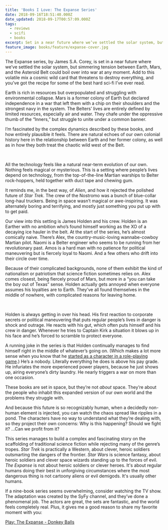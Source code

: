```yaml
---
title: 'Books I Love: The Expanse Series'
date: 2018-09-16T18:51:40.000Z
date_updated: 2018-09-17T00:57:09.000Z
tags:
  - reviews
  - scifi
  - books
excerpt: Set in a near future where we’ve settled the solar system, but simmering tension between Earth, Mars, and the Asteroid Belt could boil over into war at any moment, and a cosmic wild card threatens to destroy everything.
feature_image: books/feature/expanse-cover.jpg
---
```


The Expanse series, by James S.A. Corey, is set in a near future where we’ve settled the solar system, but simmering tension between Earth, Mars, and the Asteroid Belt could boil over into war at any moment. Add to this volatile mix a cosmic wild card that threatens to destroy everything, and you’ve got the recipe for some of the best hard sci-fi I’ve ever read.

Earth is rich in resources but overpopulated and struggling with environmental collapse. Mars is a former colony of Earth but declared independence in a war that left them with a chip on their shoulders and the strongest navy in the system. The Belters’ lives are entirely defined by limited resources, especially air and water. They chafe under the oppressive thumb of the “Inners,” but struggle to unite under a common banner.

I’m fascinated by the complex dynamics described by these books, and how entirely plausible it feels. There are natural echoes of our own colonial history here in the relationship between Earth and her former colony, as well as in how they both treat the chaotic wild west of the Belt.

<div class="media-triptych">

<img src="{{ 'books/expanse1.jpg' | imgPath }}" alt="" sizes="{{ media.triptych.sizes }}" eleventy:widths="{{ media.triptych.widths }}">

<img src="{{ 'books/expanse2.jpg' | imgPath }}" alt="" sizes="{{ media.triptych.sizes }}" eleventy:widths="{{ media.triptych.widths }}">

<img src="{{ 'books/expanse3.jpg' | imgPath }}" alt="" sizes="{{ media.triptych.sizes }}" eleventy:widths="{{ media.triptych.widths }}">

</div>

All the technology feels like a natural near-term evolution of our own. Nothing feels magical or mysterious. This is a setting where people’s lives depend on technology, from the top-of-the-line Martian warships to Belter rock-hoppers, held together with duct tape and chewing gum.

It reminds me, in the best way, of _Alien_, and how it rejected the polished future of _Star Trek_. The crew of the Nostromo was a bunch of blue-collar long-haul truckers. Being in space wasn’t magical or awe-inspiring. It was alternately boring and terrifying, and mostly just something you put up with to get paid.

Our view into this setting is James Holden and his crew. Holden is an Earther with no ambition who’s found himself working as the XO of a decaying ice hauler in the belt. At the start of the series, he’s almost comically naive. There’s Alex, the country-music-loving wannabe-cowboy Martian pilot. Naomi is a Belter engineer who seems to be running from her revolutionary past. Amos is a hard man with no patience for political maneuvering but is fiercely loyal to Naomi. And a few others who drift into their circle over time.

Because of their complicated backgrounds, none of them exhibit the kind of nationalism or patriotism that science fiction sometimes relies on. Alex comes closest, being fiercely proud of Mars, but more in a “you can take the boy out of Texas” sense. Holden actually gets annoyed when everyone assumes his loyalties are to Earth. They’ve all found themselves in the middle of nowhere, with complicated reasons for leaving home.

<div class="media-triptych">

<img src="{{ 'books/expanse4.jpg' | imgPath }}" alt="" sizes="{{ media.triptych.sizes }}" eleventy:widths="{{ media.triptych.widths }}">

<img src="{{ 'books/expanse5.jpg' | imgPath }}" alt="" sizes="{{ media.triptych.sizes }}" eleventy:widths="{{ media.triptych.widths }}">

<img src="{{ 'books/expanse6.jpg' | imgPath }}" alt="" sizes="{{ media.triptych.sizes }}" eleventy:widths="{{ media.triptych.widths }}">

</div>

Holden is always getting in over his head. His first reaction to corporate secrets or political maneuvering that puts regular people’s lives in danger is shock and outrage. He reacts with his gut, which often puts himself and his crew in danger. Whenever he tries to Captain Kirk a situation it blows up in his face and he’s forced to scramble to protect everyone.

A running joke in the series is that Holden continually manages to find himself right in the middle of whatever’s going on. (Which makes a lot more sense when you know that he [started as a character in a role-playing game](https://www.barnesandnoble.com/blog/sci-fi-fantasy/the-evolution-of-james-s-a-coreys-space-epic-the-expanse/).) He’s a nobody. Literally everything he does is above his pay grade. He infuriates the more experienced power players, because he just shows up, airing everyone’s dirty laundry. He nearly triggers a war on more than one occasion.

These books are set in space, but they’re not _about_ space. They’re about the people who inhabit this expanded version of our own world and the problems they struggle with.

And because this future is so recognizably human, when a decidedly non-human element is injected, you can watch the chaos spread like ripples in a pond. The characters have no way to understand what they’re dealing with, so they project their own concerns: Why is this happening? Should we fight it? …Can we profit from it?

This series manages to build a complex and fascinating story on the scaffolding of traditional science fiction while rejecting many of the genre’s tropes. _Star Trek_ is practically a Western, about clever, heroic soldiers outsmarting the dangers of the frontier. _Star Wars_ is science fantasy, about heroic soldiers and clever space wizards standing up to the forces of evil. _The Expanse_ is not about heroic soldiers or clever heroes. It's about regular humans doing their best in unforgiving circumstances where the most dangerous thing is not cartoony aliens or evil demigods. It's usually other humans.

If a nine-book series seems overwhelming, consider watching the TV show. The adaptation was created by the SyFy channel, and they’ve done a phenomenal job. The actors are great, the sets are fantastic, and the world feels completely real. Plus, it gives me a good reason to share my favorite moment with you:

<link rel="stylesheet" href="/styles/lite-yt-embed.css" />
<script async src="/scripts/lite-yt-embed.js"></script>

<lite-youtube videoid="K6Ato2GhU-o" title="The Expanse - Donkey Balls">
  <a href="https://youtu.be/K6Ato2GhU-o" class="lty-playbtn">
    <span class="lyt-visually-hidden">Play: The Expanse - Donkey Balls</span>
  </a>
</lite-youtube>
